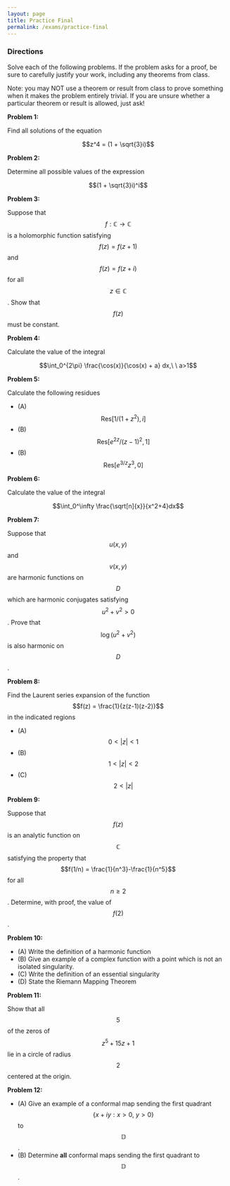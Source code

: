 ```yaml
---
layout: page
title: Practice Final
permalink: /exams/practice-final
---
```


### Directions
Solve each of the following problems. If the problem asks for a proof, be sure to carefully justify your work, including any theorems from class.

Note: you may NOT use a theorem or result from class to prove something when it makes the problem entirely trivial. If you are unsure whether a particular theorem or result is allowed, just ask!

**Problem 1:** 

Find all solutions of the equation

$$z^4 = (1 + \sqrt{3}i)$$

**Problem 2:** 

Determine all possible values of the expression

$$(1 + \sqrt{3}i)^i$$

**Problem 3:**

Suppose that $$f: \mathbb C\rightarrow\mathbb C$$ is a holomorphic function satisfying $$f(z) = f(z + 1)$$ and $$f(z) = f(z+i)$$ for all $$z\in\mathbb C$$.
Show that $$f(z)$$ must be constant.

**Problem 4:**

Calculate the value of the integral

$$\int_0^{2\pi} \frac{\cos(x)}{\cos(x) + a} dx,\ \ a>1$$

**Problem 5:**

Calculate the following residues

* (A) $$\text{Res}[1/(1+z^2),i]$$
* (B) $$\text{Res}[e^{2z}/(z-1)^2,1]$$
* (B) $$\text{Res}[e^{3/z}z^3,0]$$

**Problem 6:**

Calculate the value of the integral

$$\int_0^\infty \frac{\sqrt[n]{x}}{x^2+4}dx$$


**Problem 7:** 

Suppose that $$u(x,y)$$ and $$v(x,y)$$ are harmonic functions on $$D$$ which are harmonic conjugates satisfying $$u^2+v^2>0$$.  Prove that $$\log(u^2+v^2)$$ is also harmonic on $$D$$.

**Problem 8:** 

Find the Laurent series expansion of the function  $$f(z) = \frac{1}{z(z-1)(z-2)}$$ in the indicated regions

* (A) $$0 < \lvert z\rvert < 1$$
* (B) $$1 < \lvert z\rvert < 2$$
* (C) $$2 < \lvert z\rvert $$

**Problem 9:**

Suppose that $$f(z)$$ is an analytic function on $$\mathbb C$$ satisfying the property that $$f(1/n) = \frac{1}{n^3}-\frac{1}{n^5}$$ for all $$n\geq 2$$.
Determine, with proof, the value of $$f(2)$$.


**Problem 10:**

* (A) Write the definition of a harmonic function
* (B) Give an example of a complex function with a point which is not an isolated singularity.
* (C) Write the definition of an essential singularity
* (D) State the Riemann Mapping Theorem


**Problem 11:**

Show that all $$5$$ of the zeros of $$z^5 + 15z + 1$$ lie in a circle of radius $$2$$ centered at the origin.

**Problem 12:**

* (A) Give an example of a conformal map sending the first quadrant $$\{x+iy: x>0,\ y>0\}$$ to $$\mathbb D$$.
* (B) Determine **all** conformal maps sending the first quadrant to $$\mathbb D$$.


